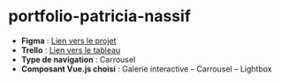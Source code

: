 # portfolio-patricia-nassif

- **Figma** : [Lien vers le projet](https://www.figma.com/files/team/1357190238622401406/project/449640963/portfolio-patricia-nassif?fuid=1332374354046857883)  
- **Trello** : [Lien vers le tableau](https://trello.com/b/QOl9MAnl/portfolio-patricia-nassif)  
- **Type de navigation** : Carrousel  
- **Composant Vue.js choisi** : Galerie interactive – Carrousel – Lightbox
